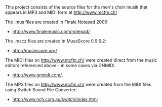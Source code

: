 This project consists of the source files for the men's choir musik that appears in MP3 and MIDI form at http://www.mcfm.ch/

The .mus files are created in Finale Notepad 2009:
- http://www.finalemusic.com/notepad/

The .mscz files are created in MuseScore 0.9.6.2:
- http://musescore.org/

The MIDI files on http://www.mcfm.ch/ were created direct from the music editors referenced above - in some cases via GNMIDI:
- http://www.gnmidi.com/.

The MP3 files on http://www.mcfm.ch/ were created from the MIDI files using Switch Sound File Converter:
- http://www.nch.com.au/switch/index.html